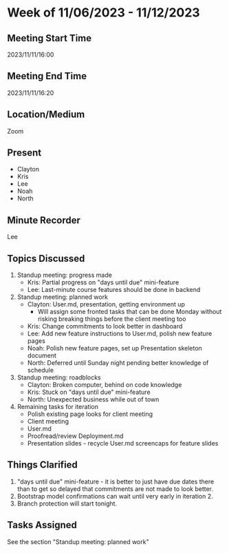 # Week of 11/06/2023 - 11/12/2023

## Meeting Start Time

2023/11/11/16:00

## Meeting End Time

2023/11/11/16:20

## Location/Medium

Zoom

## Present

- Clayton
- Kris
- Lee
- Noah
- North

## Minute Recorder

Lee

## Topics Discussed

1. Standup meeting: progress made
    - Kris: Partial progress on "days until due" mini-feature
    - Lee: Last-minute course features should be done in backend
2. Standup meeting: planned work
    - Clayton: User.md, presentation, getting environment up
        - Will assign some fronted tasks that can be done Monday without
risking breaking things before the client meeting too
    - Kris: Change commitments to look better in dashboard
    - Lee: Add new feature instructions to User.md, polish new feature pages
    - Noah: Polish new feature pages, set up Presentation skeleton document
    - North: Deferred until Sunday night pending better knowledge of schedule
3. Standup meeting: roadblocks
    - Clayton: Broken computer, behind on code knowledge
    - Kris: Stuck on "days until due" mini-feature
    - North: Unexpected business while out of town
4. Remaining tasks for iteration
    - Polish existing page looks for client meeting
    - Client meeting
    - User.md
    - Proofread/review Deployment.md
    - Presentation slides - recycle User.md screencaps for feature slides
    

## Things Clarified
   
1. "days until due" mini-feature - it is better to just have due dates there
than to get so delayed that commitments are not made to look better.
2. Bootstrap model confirmations can wait until very early in iteration 2.
3. Branch protection will start tonight.

## Tasks Assigned

See the section "Standup meeting: planned work"
